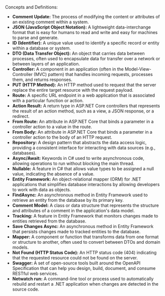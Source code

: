 Concepts and Definitions:

*   **Comment Update:** The process of modifying the content or attributes of an existing comment within a system.
*   **JSON (JavaScript Object Notation):** A lightweight data-interchange format that is easy for humans to read and write and easy for machines to parse and generate.
*   **ID (Identifier):** A unique value used to identify a specific record or entity within a database or system.
*   **DTO (Data Transfer Object):** An object that carries data between processes, often used to encapsulate data for transfer over a network or between layers of an application.
*   **Controller:** A component in an application (often in the Model-View-Controller (MVC) pattern) that handles incoming requests, processes them, and returns responses.
*   **PUT (HTTP Method):** An HTTP method used to request that the server replace the entire target resource with the request payload.
*   **Route:** A specific URL endpoint in a web application that is associated with a particular function or action.
*   **Action Result:** A return type in ASP.NET Core controllers that represents the result of an action method, such as a view, a JSON response, or a redirect.
*   **From Route:** An attribute in ASP.NET Core that binds a parameter in a controller action to a value in the route.
*   **From Body:** An attribute in ASP.NET Core that binds a parameter in a controller action to the body of an HTTP request.
*   **Repository:** A design pattern that abstracts the data access logic, providing a consistent interface for interacting with data sources (e.g., databases).
*   **Async/Await:** Keywords in C# used to write asynchronous code, allowing operations to run without blocking the main thread.
*   **Nullable:** A feature in C# that allows value types to be assigned a null value, indicating the absence of a value.
*   **Entity Framework:** An object-relational mapper (ORM) for .NET applications that simplifies database interactions by allowing developers to work with data as objects.
*   **FindAsync:** An asynchronous method in Entity Framework used to retrieve an entity from the database by its primary key.
*   **Comment Model:** A class or data structure that represents the structure and attributes of a comment in the application's data model.
*   **Tracking:** A feature in Entity Framework that monitors changes made to entities retrieved from the database.
*   **Save Changes Async:** An asynchronous method in Entity Framework that persists changes made to tracked entities to the database.
*   **Mapper:** A component or function that transforms data from one format or structure to another, often used to convert between DTOs and domain models.
*   **Not Found (HTTP Status Code):** An HTTP status code (404) indicating that the requested resource could not be found on the server.
*   **Swagger:** A set of open-source tools built around the OpenAPI Specification that can help you design, build, document, and consume RESTful web services.
*   **Netwatch run:** A command-line tool or process used to automatically rebuild and restart a .NET application when changes are detected in the source code.